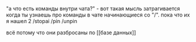 "а что есть команды внутри чата?" - вот такая мысль затрагивается когда ты узнаешь про команды в чате начинающиеся со "/". 
пока что их я нашел 2
/stopai
/pin /unpin

всё потому что они разбросаны по [[базе данных]]